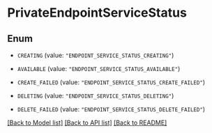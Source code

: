 # PrivateEndpointServiceStatus

## Enum


* `CREATING` (value: `"ENDPOINT_SERVICE_STATUS_CREATING"`)

* `AVAILABLE` (value: `"ENDPOINT_SERVICE_STATUS_AVAILABLE"`)

* `CREATE_FAILED` (value: `"ENDPOINT_SERVICE_STATUS_CREATE_FAILED"`)

* `DELETING` (value: `"ENDPOINT_SERVICE_STATUS_DELETING"`)

* `DELETE_FAILED` (value: `"ENDPOINT_SERVICE_STATUS_DELETE_FAILED"`)


[[Back to Model list]](../README.md#documentation-for-models) [[Back to API list]](../README.md#documentation-for-api-endpoints) [[Back to README]](../README.md)


